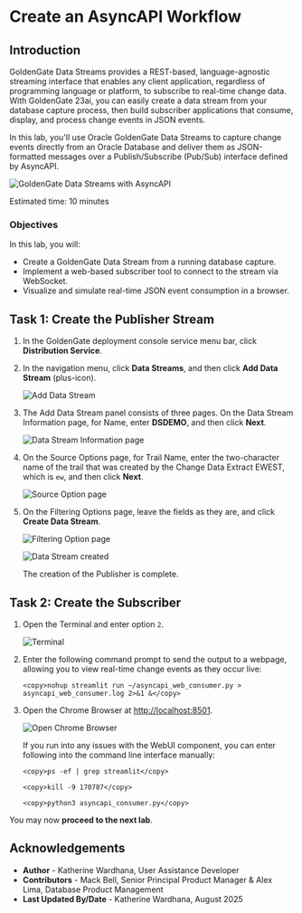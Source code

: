 # Create an AsyncAPI Workflow

## Introduction

GoldenGate Data Streams provides a REST-based, language-agnostic streaming interface that enables any client application, regardless of programming language or platform, to subscribe to real-time change data. With GoldenGate 23ai, you can easily create a data stream from your database capture process, then build subscriber applications that consume, display, and process change events in JSON events.

In this lab, you'll use Oracle GoldenGate Data Streams to capture change events directly from an Oracle Database and deliver them as JSON-formatted messages over a Publish/Subscribe (Pub/Sub) interface defined by AsyncAPI.

   ![GoldenGate Data Streams with AsyncAPI ](./images/gg-ds-asyncapi.png " ")

Estimated time: 10 minutes

### Objectives

In this lab, you will:
* Create a GoldenGate Data Stream from a running database capture.
* Implement a web-based subscriber tool to connect to the stream via WebSocket.
* Visualize and simulate real-time JSON event consumption in a browser.


## Task 1: Create the Publisher Stream

1. In the GoldenGate deployment console service menu bar, click **Distribution Service**.

2. In the navigation menu, click **Data Streams**, and then click **Add Data Stream** (plus-icon).

    ![Add Data Stream](./images/01-02-add-data-stream.png " ")

3. The Add Data Stream panel consists of three pages. On the Data Stream Information page, for Name, enter **DSDEMO**, and then click **Next**.

    ![Data Stream Information page](./images/01-03-data-stream-info.png " ")

4. On the Source Options page, for Trail Name, enter the two-character name of the trail that was created by the Change Data Extract EWEST, which is `ew`, and then click **Next**.

    ![Source Option page](./images/01-04-source-opts.png " ")

5. On the Filtering Options page, leave the fields as they are, and click **Create Data Stream**.

    ![Filtering Option page](./images/01-05-filt-opts.png " ")

    ![Data Stream created](./images/01-06-data-stream-created.png " ")

    The creation of the Publisher is complete.

## Task 2: Create the Subscriber

1. Open the Terminal and enter option `2`.

    ![Terminal](./images/02-01-terminal-home-enviro.png " ")

2. Enter the following command prompt to send the output to a webpage, allowing you to view real-time change events as they occur live:

    ```
    <copy>nohup streamlit run ~/asyncapi_web_consumer.py > asyncapi_web_consumer.log 2>&1 &</copy>
    ```

3. Open the Chrome Browser at [http://localhost:8501](http://localhost:8501).

    ![Open Chrome Browser](./images/02-03-local-host.png " ")

    If you run into any issues with the WebUI component, you can enter following into the command line interface manually:

    ```
    <copy>ps -ef | grep streamlit</copy>
    ```
    ```
    <copy>kill -9 170787</copy>
    ```
    ```
    <copy>python3 asyncapi_consumer.py</copy>
    ```

You may now **proceed to the next lab**.

## Acknowledgements
* **Author** - Katherine Wardhana, User Assistance Developer
* **Contributors** - Mack Bell, Senior Principal Product Manager & Alex Lima, Database Product Management
* **Last Updated By/Date** - Katherine Wardhana, August 2025